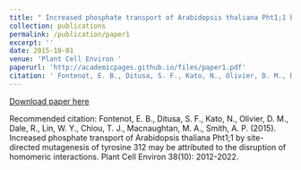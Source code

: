 ```yaml
---
title: " Increased phosphate transport of Arabidopsis thaliana Pht1;1 by site-directed mutagenesis of tyrosine 312 may be attributed to the disruption of homomeric interactions "
collection: publications
permalink: /publication/paper1
excerpt: ''
date: 2015-10-01
venue: 'Plant Cell Environ '
paperurl: 'http://academicpages.github.io/files/paper1.pdf'
citation: ' Fontenot, E. B., Ditusa, S. F., Kato, N., Olivier, D. M., Dale, R., Lin, W. Y., Chiou, T. J., Macnaughtan, M. A., Smith, A. P. (2015). Increased phosphate transport of Arabidopsis thaliana Pht1;1 by site-directed mutagenesis of tyrosine 312 may be attributed to the disruption of homomeric interactions. Plant Cell Environ 38(10): 2012-2022.'
---
```

[Download paper here](http://academicpages.github.io/files/paper1.pdf)

Recommended citation: Fontenot, E. B., Ditusa, S. F., Kato, N., Olivier, D. M., Dale, R., Lin, W. Y., Chiou, T. J., Macnaughtan, M. A., Smith, A. P. (2015). Increased phosphate transport of Arabidopsis thaliana Pht1;1 by site-directed mutagenesis of tyrosine 312 may be attributed to the disruption of homomeric interactions. Plant Cell Environ 38(10): 2012-2022.
